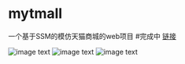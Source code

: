 # mytmall
一个基于SSM的模仿天猫商城的web项目
#完成中
[链接](https://warframeprimer.github.io/)

![image text](https://raw.githubusercontent.com/WarframePrimer/mytmall/master/img-folder/index.jpg)
![image text](https://raw.githubusercontent.com/WarframePrimer/mytmall/master/img-folder/admin.jpg)
![image text](https://raw.githubusercontent.com/WarframePrimer/mytmall/master/img-folder/product.jpg)

